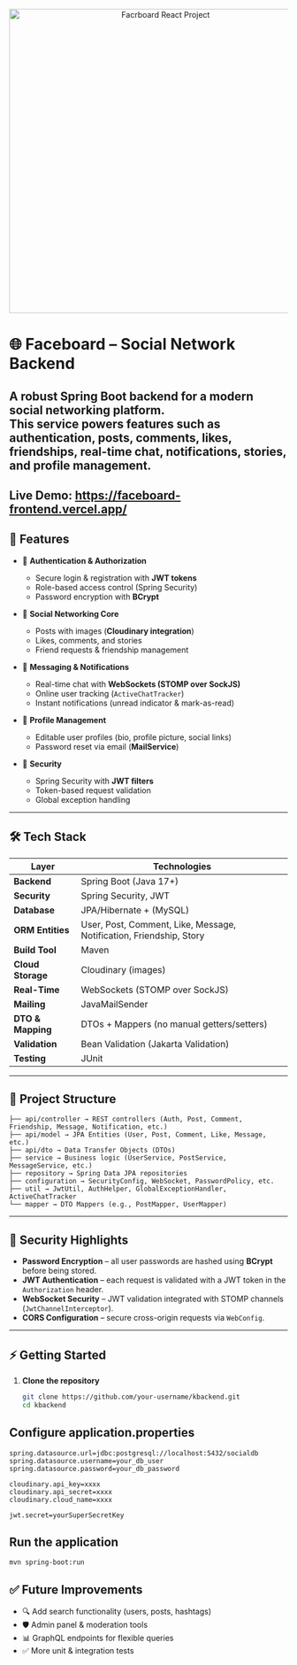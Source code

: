 
<p align="center">
  <img src="https://github.com/user-attachments/assets/f5783ee3-9716-4606-ac48-422ba553cd1a" alt="Facrboard React Project" width="550"/>
</p>

# 🌐 Faceboard – Social Network Backend

A robust **Spring Boot backend** for a modern social networking platform.  
This service powers features such as authentication, posts, comments, likes, friendships, real-time chat, notifications, stories, and profile management.  
---
## Live Demo: https://faceboard-frontend.vercel.app/
 

## 🚀 Features

- 🔑 **Authentication & Authorization**
  - Secure login & registration with **JWT tokens**  
  - Role-based access control (Spring Security)  
  - Password encryption with **BCrypt**  

- 📝 **Social Networking Core**
  - Posts with images (**Cloudinary integration**)  
  - Likes, comments, and stories  
  - Friend requests & friendship management  

- 💬 **Messaging & Notifications**
  - Real-time chat with **WebSockets (STOMP over SockJS)**  
  - Online user tracking (`ActiveChatTracker`)  
  - Instant notifications (unread indicator & mark-as-read)  

- 👤 **Profile Management**
  - Editable user profiles (bio, profile picture, social links)  
  - Password reset via email (**MailService**)  

- 🔐 **Security**
  - Spring Security with **JWT filters**  
  - Token-based request validation  
  - Global exception handling  

---

## 🛠️ Tech Stack

| Layer             | Technologies |
|-------------------|--------------|
| **Backend**       | Spring Boot (Java 17+) |
| **Security**      | Spring Security, JWT |
| **Database**      | JPA/Hibernate + (MySQL) |
| **ORM Entities**  | User, Post, Comment, Like, Message, Notification, Friendship, Story |
| **Build Tool**    | Maven |
| **Cloud Storage** | Cloudinary (images) |
| **Real-Time**     | WebSockets (STOMP over SockJS) |
| **Mailing**       | JavaMailSender |
| **DTO & Mapping** | DTOs + Mappers (no manual getters/setters) |
| **Validation**    | Bean Validation (Jakarta Validation) |
| **Testing**       | JUnit |

---

## 📂 Project Structure
```
├── api/controller → REST controllers (Auth, Post, Comment, Friendship, Message, Notification, etc.)
├── api/model → JPA Entities (User, Post, Comment, Like, Message, etc.)
├── api/dto → Data Transfer Objects (DTOs)
├── service → Business logic (UserService, PostService, MessageService, etc.)
├── repository → Spring Data JPA repositories
├── configuration → SecurityConfig, WebSocket, PasswordPolicy, etc.
├── util → JwtUtil, AuthHelper, GlobalExceptionHandler, ActiveChatTracker
└── mapper → DTO Mappers (e.g., PostMapper, UserMapper)
```

---

## 🔐 Security Highlights

- **Password Encryption** – all user passwords are hashed using **BCrypt** before being stored.  
- **JWT Authentication** – each request is validated with a JWT token in the `Authorization` header.  
- **WebSocket Security** – JWT validation integrated with STOMP channels (`JwtChannelInterceptor`).  
- **CORS Configuration** – secure cross-origin requests via `WebConfig`.  

---

## ⚡ Getting Started

1. **Clone the repository**
   ```bash
   git clone https://github.com/your-username/kbackend.git
   cd kbackend
## Configure application.properties
```
spring.datasource.url=jdbc:postgresql://localhost:5432/socialdb
spring.datasource.username=your_db_user
spring.datasource.password=your_db_password

cloudinary.api_key=xxxx
cloudinary.api_secret=xxxx
cloudinary.cloud_name=xxxx

jwt.secret=yourSuperSecretKey
```
## Run the application
```
mvn spring-boot:run
```
## ✅ Future Improvements
- 🔍 Add search functionality (users, posts, hashtags)
- 🛡️ Admin panel & moderation tools
- 📊 GraphQL endpoints for flexible queries
- ✅ More unit & integration tests
